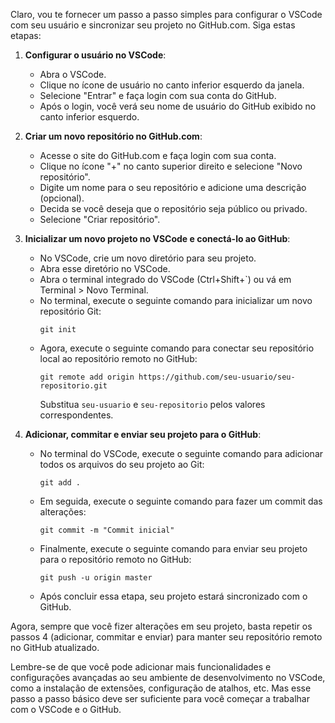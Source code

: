 Claro, vou te fornecer um passo a passo simples para configurar o VSCode com seu usuário e sincronizar seu projeto no GitHub.com. Siga estas etapas:

1. **Configurar o usuário no VSCode**:
   - Abra o VSCode.
   - Clique no ícone de usuário no canto inferior esquerdo da janela.
   - Selecione "Entrar" e faça login com sua conta do GitHub.
   - Após o login, você verá seu nome de usuário do GitHub exibido no canto inferior esquerdo.

2. **Criar um novo repositório no GitHub.com**:
   - Acesse o site do GitHub.com e faça login com sua conta.
   - Clique no ícone "+" no canto superior direito e selecione "Novo repositório".
   - Digite um nome para o seu repositório e adicione uma descrição (opcional).
   - Decida se você deseja que o repositório seja público ou privado.
   - Selecione "Criar repositório".

3. **Inicializar um novo projeto no VSCode e conectá-lo ao GitHub**:
   - No VSCode, crie um novo diretório para seu projeto.
   - Abra esse diretório no VSCode.
   - Abra o terminal integrado do VSCode (Ctrl+Shift+`) ou vá em Terminal > Novo Terminal.
   - No terminal, execute o seguinte comando para inicializar um novo repositório Git:
     ```
     git init
     ```
   - Agora, execute o seguinte comando para conectar seu repositório local ao repositório remoto no GitHub:
     ```
     git remote add origin https://github.com/seu-usuario/seu-repositorio.git
     ```
     Substitua `seu-usuario` e `seu-repositorio` pelos valores correspondentes.

4. **Adicionar, commitar e enviar seu projeto para o GitHub**:
   - No terminal do VSCode, execute o seguinte comando para adicionar todos os arquivos do seu projeto ao Git:
     ```
     git add .
     ```
   - Em seguida, execute o seguinte comando para fazer um commit das alterações:
     ```
     git commit -m "Commit inicial"
     ```
   - Finalmente, execute o seguinte comando para enviar seu projeto para o repositório remoto no GitHub:
     ```
     git push -u origin master
     ```
   - Após concluir essa etapa, seu projeto estará sincronizado com o GitHub.

Agora, sempre que você fizer alterações em seu projeto, basta repetir os passos 4 (adicionar, commitar e enviar) para manter seu repositório remoto no GitHub atualizado.

Lembre-se de que você pode adicionar mais funcionalidades e configurações avançadas ao seu ambiente de desenvolvimento no VSCode, como a instalação de extensões, configuração de atalhos, etc. Mas esse passo a passo básico deve ser suficiente para você começar a trabalhar com o VSCode e o GitHub.